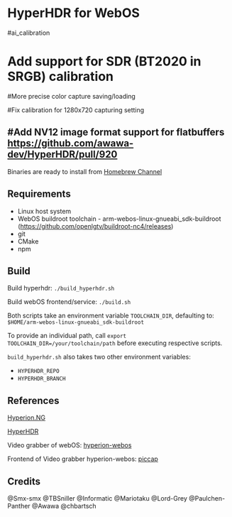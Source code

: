 # HyperHDR for WebOS

#ai_calibration

# Add support for SDR (BT2020 in SRGB) calibration

#More precise color capture saving/loading

#Fix calibration for 1280x720 capturing setting

#Add NV12 image format support for flatbuffers https://github.com/awawa-dev/HyperHDR/pull/920
-------------------------------------------------------------------------------------------------------------------
Binaries are ready to install from [Homebrew Channel](https://repo.webosbrew.org/apps/org.webosbrew.hyperhdr.loader)

## Requirements

* Linux host system
* WebOS buildroot toolchain - arm-webos-linux-gnueabi_sdk-buildroot (https://github.com/openlgtv/buildroot-nc4/releases)
* git
* CMake
* npm

## Build

Build hyperhdr: `./build_hyperhdr.sh`

Build webOS frontend/service: `./build.sh`

Both scripts take an environment variable `TOOLCHAIN_DIR`, defaulting to: `$HOME/arm-webos-linux-gnueabi_sdk-buildroot`

To provide an individual path, call `export TOOLCHAIN_DIR=/your/toolchain/path` before executing respective scripts.

`build_hyperhdr.sh` also takes two other environment variables:

- `HYPERHDR_REPO`
- `HYPERHDR_BRANCH`

## References

[Hyperion.NG](https://github.com/hyperion-project/hyperion.ng)

[HyperHDR](https://github.com/awawa-dev/HyperHDR)

Video grabber of webOS: [hyperion-webos](https://github.com/webosbrew/hyperion-webos)

Frontend of Video grabber hyperion-webos: [piccap](https://github.com/TBSniller/piccap)

## Credits

@Smx-smx
@TBSniller
@Informatic
@Mariotaku
@Lord-Grey
@Paulchen-Panther
@Awawa
@chbartsch
